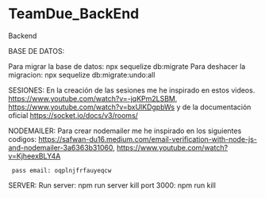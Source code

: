 # TeamDue_BackEnd
Backend

BASE DE DATOS:

Para migrar la base de datos: npx sequelize db:migrate
Para deshacer la migracion: npx sequelize db:migrate:undo:all

SESIONES:
    En la creación de las sesiones me he inspirado en estos videos.
    https://www.youtube.com/watch?v=-jqKPm2LSBM, https://www.youtube.com/watch?v=bxUlKDgpbWs
    y de la documentación oficial https://socket.io/docs/v3/rooms/

NODEMAILER:
    Para crear nodemailer me he inspirado en los siguientes codigos: 
    https://safwan-du16.medium.com/email-verification-with-node-js-and-nodemailer-3a6363b31060,
    https://www.youtube.com/watch?v=KjheexBLY4A

     pass email: oqplnjfrfauyeqcw

SERVER:
    Run server: npm run server
    kill port 3000: npm run kill
    